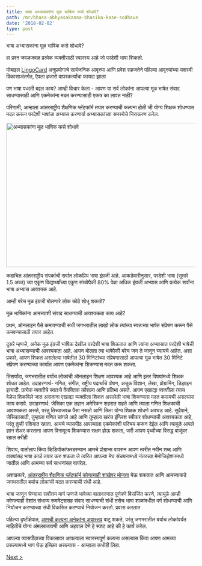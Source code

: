 ```yaml
---
title: भाषा अभ्यासकांना मूळ भाषिक कसे शोधावे?
path: /mr/bhasa-abhyasakanna-bhasika-kase-sodhave
date: '2018-02-02'
type: post
---
```


भाषा अभ्यासकांना मूळ भाषिक कसे शोधावे?

हा प्रश्न जवळजवळ प्रत्येक व्यक्तीसाठी स्वारस्य आहे जो परदेशी भाषा शिकतो.

मोबाइल <a href="https://lingocard.com">LingoCard</a> अनुप्रयोगाचे सार्वजनिक आवृत्त्या आणि प्रवेश सहजतेने पहिल्या आवृत्त्यांच्या यशस्वी विकासाअंतर्गत, ऍपला हजारो वापरकर्त्यांचा फायदा झाला

पण भाषा पध्दती बद्दल काय? आम्ही विचार केला - आपण या सर्व लोकांना आपल्या मूळ भाषेत संवाद साधण्यासाठी आणि एकमेकांना मदत करण्यासाठी एकत्र का लावत नाही?

परिणामी, आम्हाला आंतरराष्ट्रीय शैक्षणिक प्लॅटफॉर्म तयार करण्याची कल्पना होती जी योग्य शिक्षक शोधण्यात मदत करून परदेशी भाषांचा अभ्यास करणार्या अभ्यासकांच्या समस्येचे निराकरण करेल.

<img class="aligncenter wp-image-78 size-full" src="../images/platform/social-network.jpg" alt="अभ्यासकांना मूळ भाषिक कसे शोधावे" width="628" height="383" />

कदाचित आंतरराष्ट्रीय संपर्काची सर्वात लोकप्रिय भाषा इंग्रजी आहे. आकडेवारीनुसार, परदेशी भाषा (सुमारे 1.5 अब्ज) च्या एकूण विद्यार्थ्यांच्या एकूण संख्येपैकी 80% पेक्षा अधिक इंग्रजी अभ्यास आणि प्रत्येक सर्वांना भाषा अभ्यास आवश्यक आहे.

आम्ही बरेच मूळ इंग्रजी बोलणारे लोक कोठे शोधू शकतो?

मूळ भाषिकांना आमच्याशी संवाद साधण्याची आवश्यकता काय आहे?

प्रथम, ऑनलाइन पैसे कमावण्याची संधी जगभरातील लाखो लोक त्यांच्या स्वतःच्या भाषेत संप्रेषण करून पैसे कमवण्यासाठी तयार आहेत.

दुसरे म्हणजे, अनेक मुळ इंग्रजी भाषिक देखील परदेशी भाषा शिकतात आणि त्यांना अभ्यासात परदेशी भाषेची भाषा अभ्यासण्याची आवश्यकता आहे. आपण बोलता त्या भाषेपैकी बरेच जण ते जाणून घ्यायचे आहेत. अशा प्रकारे, आपण शिकत असलेल्या भाषेतील 30 मिनिटांच्या संप्रेषणासाठी आपल्या मूळ भाषेत 30 मिनिटे संप्रेषण करण्याच्या कार्यात आपण एकमेकांना शिकण्यास मदत करू शकता.

तिसर्यांदा, जगभरातील बर्याच लोकांची ऑनलाइन शिक्षण आवश्यक आहे आणि इतर विषयांमध्ये शिक्षक शोधत आहेत. उदाहरणार्थ- गणित, संगीत, राष्ट्रीय पदार्थांचे पोषण, अचूक विज्ञान, लेखा, प्रोग्रामिंग, डिझाइन इत्यादी. प्रत्येक व्यक्तीचे स्वतःचे वैयक्तिक कौशल्य आणि प्रतिभा असते. आपण एखाद्या व्यक्तीला त्याच वेळेस शिकविले जात असताना एखाद्या व्यक्तीला शिकत असलेली भाषा शिकण्यास मदत करायची असल्यास काय करावे. उदाहरणार्थ: जेसिका एक लहान अमेरिकन शहरात राहते आणि त्याला गणित शिक्षकाची आवश्यकता असते, परंतु तिच्याजवळ पैसा नसतो आणि तिला योग्य शिक्षक शोधणे अवघड आहे. सुदैवाने, जेसिकासाठी, तुम्हाला गणित चांगले आहे आणि तुम्हाला खरंच इंग्लिश स्पीकर शोधण्याची आवश्यकता आहे, परंतु तुम्ही रशियात रहाता. आमचे व्यासपीठ आपल्याला एकमेकांशी परिचय करून देईल आणि त्यामुळे आपले ज्ञान शेअर करताना आपण विनामूल्य शिकण्यास सक्षम होऊ शकता, जरी आपण पृथ्वीच्या विरुद्ध बाजूंवर रहाल तरीही

शिवाय, वार्तालाप किंवा व्हिडियोकांफरदरम्यान आमचे प्रोग्राम्स वापरुन आपण त्वरीत नवीन शब्द आणि वाक्यांसह भाषा कार्ड तयार करु शकता जे त्वरित आपल्या मेघ संचयनामध्ये नंतरच्या मेमोजिझेशनमध्ये जातील आणि आमच्या सर्व साधनांसह वापरेल.

अशाप्रकारे, <a href="https://lingocard.com">आंतरराष्ट्रीय शैक्षणिक प्लॅटफॉर्म कोणत्याही शाखेवर मोजता</a> येऊ शकतात आणि आमच्याकडे जगभरातील बर्याच लोकांची मदत करण्याची संधी आहे.

भाषा जाणून घेण्याचा सर्वोत्तम मार्ग म्हणजे भाषेच्या वातावरणात पूर्णपणे विसर्जित करणे, त्यामुळे आम्ही कोणत्याही देशांत संभाव्य रूममेट्ससह संवाद साधण्याची संधी तसेच भाषा शाळांमधील वर्ग शोधण्याची आणि नियोजन करण्याच्या संधी विकसित करण्याचे नियोजन करतो. प्रवास करतात

पहिल्या दृष्टीक्षेपात, <a href="/mr/?lang=mr">आमची कल्पना अनेकांना अवास्तव</a> वाटू शकते, परंतु जगभरातील बर्याच लोकांपर्यंत माहितीचे योग्य अंमलबजावणी आणि अहवाल देणे हे स्पष्ट आहे की हे कार्य करेल.

आपल्या व्यासपीठाच्या विकासावर आपल्याला स्वारस्यपूर्ण कल्पना असल्यास किंवा आपण आमच्या प्रकल्पामध्ये भाग घेऊ इच्छित असल्यास - आम्हाला कधीही लिहा.

<a href="/mr/jalada-i-graji-sikanyasathi-kase">Next ></a>